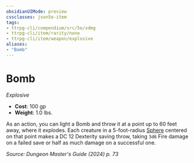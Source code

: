 ```yaml
---
obsidianUIMode: preview
cssclasses: json5e-item
tags:
- ttrpg-cli/compendium/src/5e/xdmg
- ttrpg-cli/item/rarity/none
- ttrpg-cli/item/weapon/explosive
aliases: 
- "Bomb"
---
```

# Bomb
*Explosive*  


- **Cost**: 100 gp
- **Weight**: 1.0 lbs.

As an action, you can light a Bomb and throw it at a point up to 60 feet away, where it explodes. Each creature in a 5-foot-radius [Sphere](Інструменти%20ДМ/CLI/rules/variant-rules/sphere-area-of-effect-xphb.md) centered on that point makes a DC 12 Dexterity saving throw, taking `3d6` Fire damage on a failed save or half as much damage on a successful one.

*Source: Dungeon Master's Guide (2024) p. 73*